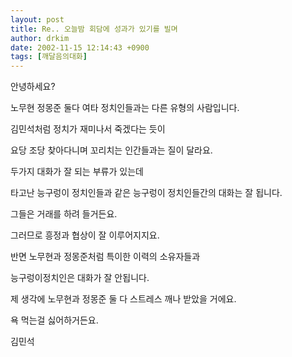 ```yaml
---
layout: post
title: Re.. 오늘밤 회담에 성과가 있기를 빌며
author: drkim
date: 2002-11-15 12:14:43 +0900
tags: [깨달음의대화]
---
```

안녕하세요?
  
노무현 정몽준 둘다 여타 정치인들과는 다른 유형의 사람입니다.
  
김민석처럼 정치가 재미나서 죽겠다는 듯이
  
요당 조당 찾아다니며 꼬리치는 인간들과는 질이 달라요.
  
두가지 대화가 잘 되는 부류가 있는데
  
타고난 능구렁이 정치인들과 같은 능구렁이 정치인들간의 대화는 잘 됩니다.
  
그들은 거래를 하려 들거든요.
  
그러므로 흥정과 협상이 잘 이루어지지요.
  
반면 노무현과 정몽준처럼 특이한 이력의 소유자들과
  
능구렁이정치인은 대화가 잘 안됩니다.
  
제 생각에 노무현과 정몽준 둘 다 스트레스 깨나 받았을 거에요.
  
욕 먹는걸 싫어하거든요.
  
김민석